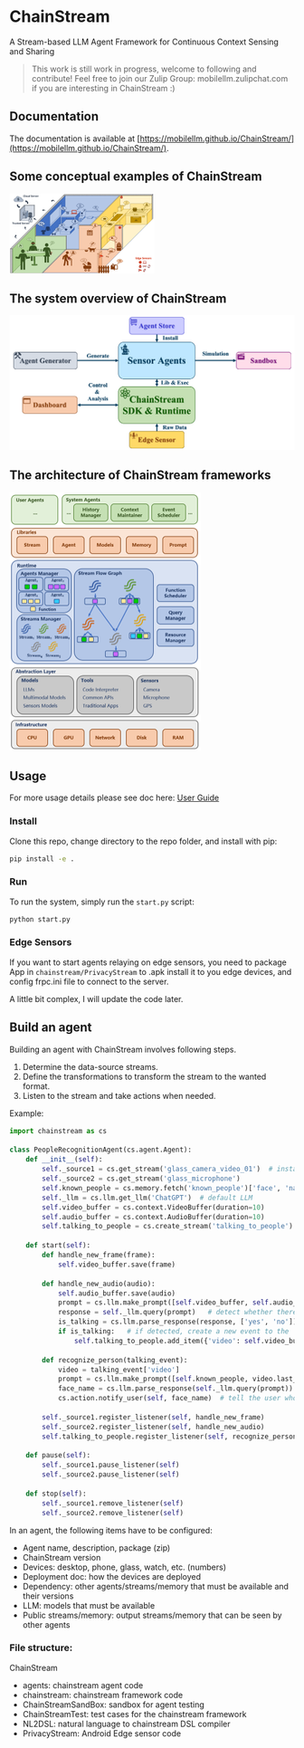 # ChainStream

A Stream-based LLM Agent Framework for Continuous Context Sensing and Sharing

> This work is still work in progress, welcome to following and contribute! Feel free to join our Zulip Group: mobilellm.zulipchat.com if you are interesting in ChainStream :)

## Documentation

The documentation is available at [https://mobilellm.github.io/ChainStream/](https://mobilellm.github.io/ChainStream/).

## Some conceptual examples of ChainStream

<img src="mkdoc/docs/img/ChainstreamExample.png" alt="ChainStream" style="zoom:25%;" />

## The system overview of ChainStream

<img src="mkdoc/docs/img/ChainStreamMainComponents.png">

## The architecture of ChainStream frameworks

<img src="mkdoc/docs/img/ChainStreamArchNew.png" alt="ChainStream" style="zoom:50%;" />

## Usage

For more usage details please see doc here: [User Guide]()

### Install

Clone this repo, change directory to the repo folder, and install with pip:

```bash
pip install -e .
```

### Run

To run the system, simply run the `start.py` script:

```bash
python start.py
```


### Edge Sensors

If you want to start agents relaying on edge sensors, you need to package App in `chainstream/PrivacyStream` to .apk 
install it to you edge devices, and config frpc.ini file to connect to the server.

A little bit complex, I will update the code later.

## Build an agent

Building an agent with ChainStream involves following steps.

1. Determine the data-source streams.
2. Define the transformations to transform the stream to the wanted format.
3. Listen to the stream and take actions when needed.

Example:

```python
import chainstream as cs

class PeopleRecognitionAgent(cs.agent.Agent):
    def __init__(self):
        self._source1 = cs.get_stream('glass_camera_video_01')  # instance of Stream
        self._source2 = cs.get_stream('glass_microphone')
        self.known_people = cs.memory.fetch('known_people')['face', 'name']
        self._llm = cs.llm.get_llm('ChatGPT')  # default LLM
        self.video_buffer = cs.context.VideoBuffer(duration=10)
        self.audio_buffer = cs.context.AudioBuffer(duration=10)
        self.talking_to_people = cs.create_stream('talking_to_people')

    def start(self):
        def handle_new_frame(frame):
            self.video_buffer.save(frame)

        def handle_new_audio(audio):
            self.audio_buffer.save(audio)
            prompt = cs.llm.make_prompt([self.video_buffer, self.audio_buffer, 'is there a person talking to the user?'])
            response = self._llm.query(prompt)   # detect whether there is a talking people with LLM
            is_talking = cs.llm.parse_response(response, ['yes', 'no']) == 'yes'
            if is_talking:   # if detected, create a new event to the 'talking_to_people' stream
                self.talking_to_people.add_item({'video': self.video_buffer.snapshot(), 'audio': self.audio_buffer.snapshot()})

        def recognize_person(talking_event):
            video = talking_event['video']
            prompt = cs.llm.make_prompt([self.known_people, video.last_frame(), 'who is the person in the image?'])
            face_name = cs.llm.parse_response(self._llm.query(prompt))
            cs.action.notify_user(self, face_name)  # tell the user who is talking

        self._source1.register_listener(self, handle_new_frame)
        self._source2.register_listener(self, handle_new_audio)
        self.talking_to_people.register_listener(self, recognize_person)

    def pause(self):
        self._source1.pause_listener(self)
        self._source2.pause_listener(self)

    def stop(self):
        self._source1.remove_listener(self)
        self._source2.remove_listener(self)

```

In an agent, the following items have to be configured:

- Agent name, description, package (zip)
- ChainStream version
- Devices: desktop, phone, glass, watch, etc. (numbers)
- Deployment doc: how the devices are deployed
- Dependency: other agents/streams/memory that must be available and their versions
- LLM: models that must be available
- Public streams/memory: output streams/memory that can be seen by other agents


### File structure:

ChainStream
- agents: chainstream agent code
- chainstream: chainstream framework code
- ChainStreamSandBox: sandbox for agent testing
- ChainStreamTest: test cases for the chainstream framework
- NL2DSL: natural language to chainstream DSL compiler
- PrivacyStream: Android Edge sensor code
